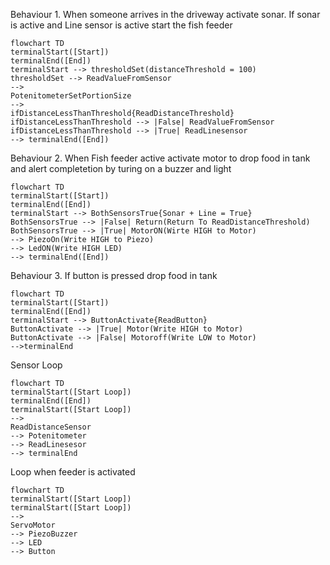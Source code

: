 
Behaviour 1. When someone arrives in the driveway activate sonar. If sonar is active and Line sensor is active start the fish feeder 

```mermaid
flowchart TD
terminalStart([Start])
terminalEnd([End])
terminalStart --> thresholdSet(distanceThreshold = 100)
thresholdSet --> ReadValueFromSensor
-->
PotenitometerSetPortionSize
-->
ifDistanceLessThanThreshold{ReadDistanceThreshold} 
ifDistanceLessThanThreshold --> |False| ReadValueFromSensor
ifDistanceLessThanThreshold --> |True| ReadLinesensor 
--> terminalEnd([End])
```
Behaviour 2. When Fish feeder active activate motor to drop food in tank and alert completetion by turing on a buzzer and light
``` mermaid
flowchart TD
terminalStart([Start])
terminalEnd([End])
terminalStart --> BothSensorsTrue{Sonar + Line = True}
BothSensorsTrue --> |False| Return(Return To ReadDistanceThreshold)
BothSensorsTrue --> |True| MotorON(Wirte HIGH to Motor)
--> PiezoOn(Write HIGH to Piezo)
--> LedON(Write HIGH LED)
--> terminalEnd([End])
```

Behaviour 3. If button is pressed drop food in tank
``` mermaid
flowchart TD
terminalStart([Start])
terminalEnd([End])
terminalStart --> ButtonActivate{ReadButton}
ButtonActivate --> |True| Motor(Write HIGH to Motor)
ButtonActivate --> |False| Motoroff(Write LOW to Motor)
-->terminalEnd
```
Sensor Loop
``` mermaid
flowchart TD
terminalStart([Start Loop])
terminalEnd([End])
terminalStart([Start Loop])
-->
ReadDistanceSensor
--> Potenitometer
--> ReadLinesesor
--> terminalEnd
```

Loop when feeder is activated
``` mermaid
flowchart TD
terminalStart([Start Loop])
terminalStart([Start Loop])
-->
ServoMotor
--> PiezoBuzzer
--> LED
--> Button
```

